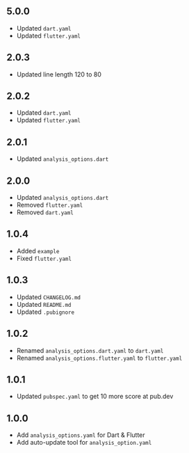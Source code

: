 ## 5.0.0
- Updated `dart.yaml`
- Updated `flutter.yaml`

## 2.0.3
- Updated line length 120 to 80

## 2.0.2
- Updated `dart.yaml`
- Updated `flutter.yaml`

## 2.0.1
- Updated `analysis_options.dart`

## 2.0.0
- Updated `analysis_options.dart`
- Removed `flutter.yaml`
- Removed `dart.yaml`

## 1.0.4
- Added `example`
- Fixed `flutter.yaml`

## 1.0.3
- Updated `CHANGELOG.md`
- Updated `README.md`
- Updated `.pubignore`

## 1.0.2
- Renamed `analysis_options.dart.yaml` to `dart.yaml`
- Renamed `analysis_options.flutter.yaml` to `flutter.yaml`

## 1.0.1
- Updated `pubspec.yaml` to get 10 more score at pub.dev

## 1.0.0 

- Add `analysis_options.yaml` for Dart & Flutter
- Add auto-update tool for `analysis_option.yaml`
